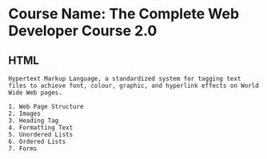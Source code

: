 # Course Name: The Complete Web Developer Course 2.0

## HTML
	Hypertext Markup Language, a standardized system for tagging text files to achieve font, colour, graphic, and hyperlink effects on World Wide Web pages.

	1. Web Page Structure
	2. Images
	3. Heading Tag
	4. Formatting Text
	5. Unordered Lists
	6. Ordered Lists
	7. Forms